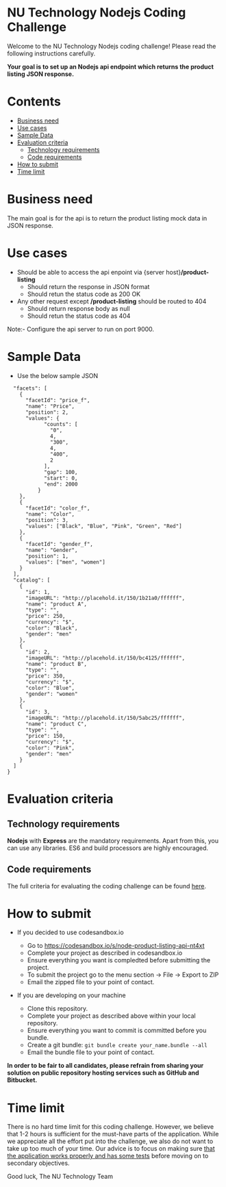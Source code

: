 # NU Technology Nodejs Coding Challenge

Welcome to the NU Technology Nodejs coding challenge! Please read the following instructions carefully.

**Your goal is to set up an Nodejs api endpoint which returns the product listing JSON response.**

# Contents

-   [Business need](#business-need)
-   [Use cases](#use-cases)
-   [Sample Data](#sample-data)
-   [Evaluation criteria](#evaluation-criteria)
    -   [Technology requirements](#technology-requirements)
    -   [Code requirements](Criteria.md#must-have)
-   [How to submit](#how-to-submit)
-   [Time limit](#time-limit)

# Business need

The main goal is for the api is to return the product listing mock data in JSON response.


# Use cases

- Should be able to access the api enpoint via {server host}**/product-listing**
  - Should return the response in JSON format
  - Should retun the status code as 200 OK
- Any other request except **/product-listing** should be routed to 404
  - Should return response body as null
  - Should retun the status code as 404

Note:- Configure the api server to run on port 9000.

# Sample Data
- Use the below sample JSON
```{
  "facets": [
    {
      "facetId": "price_f",
      "name": "Price",
      "position": 2,
      "values": {
            "counts": [
              "0",
              4,
              "300",
              4,
              "400",
              2
            ],
            "gap": 100,
            "start": 0,
            "end": 2000
          }
    },
    {
      "facetId": "color_f",
      "name": "Color",
      "position": 3,
      "values": ["Black", "Blue", "Pink", "Green", "Red"]
    },
    {
      "facetId": "gender_f",
      "name": "Gender",
      "position": 1,
      "values": ["men", "women"]
    }
  ],
  "catalog": [
    {
      "id": 1,
      "imageURL": "http://placehold.it/150/1b21a0/ffffff",
      "name": "product A",
      "type": "",
      "price": 250,
      "currency": "$",
      "color": "Black",
      "gender": "men"
    },
    {
      "id": 2,
      "imageURL": "http://placehold.it/150/bc4125/ffffff",
      "name": "product B",
      "type": "",
      "price": 350,
      "currency": "$",
      "color": "Blue",
      "gender": "women"
    },
    {
      "id": 3,
      "imageURL": "http://placehold.it/150/5abc25/ffffff",
      "name": "product C",
      "type": "",
      "price": 150,
      "currency": "$",
      "color": "Pink",
      "gender": "men"
    }
  ]
}
```

# Evaluation criteria

## Technology requirements

**Nodejs** with **Express** are the mandatory requirements. Apart from this, you can use any libraries. ES6 and build processors are highly encouraged.

## Code requirements

The full criteria for evaluating the coding challenge can be found [here](./Criteria.md).

# How to submit

- If you decided to use codesandbox.io
  - Go to https://codesandbox.io/s/node-product-listing-api-nt4xt
  - Complete your project as described in codesandbox.io
  - Ensure everything you want is compledted before submitting the project.
  - To submit the project go to the menu section -> File -> Export to ZIP
  - Email the zipped file to your point of contact.

- If you are developing on your machine
  - Clone this repository.
  - Complete your project as described above within your local repository.
  - Ensure everything you want to commit is committed before you bundle.
  - Create a git bundle: `git bundle create your_name.bundle --all`
  - Email the bundle file to your point of contact.

**In order to be fair to all candidates, please refrain from sharing your solution on public repository hosting services such as GitHub and Bitbucket.**

# Time limit

There is no hard time limit for this coding challenge. However, we believe that 1-2 hours is sufficient for the must-have parts of the application. While we appreciate all the effort put into the challenge, we also do not want to take up too much of your time. Our advice is to focus on making sure [that the application works properly and has some tests](Criteria.md#must-have) before moving on to secondary objectives.

Good luck,
The NU Technology Team

